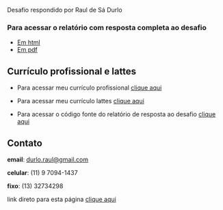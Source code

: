 
Desafio respondido por Raul de Sá Durlo

### **Para acessar o relatório com resposta completa ao desafio**

  - [Em
    html](https://rdurl0.github.io/Desafio-IEL-CNPq/docs/desafio.html)
  - [Em
    pdf](https://rdurl0.github.io/Desafio-IEL-CNPq/docs/desafio_pdf.pdf)

## Currículo profissional e lattes

  - Para acessar meu currículo profissional [clique
    aqui](https://rdurl0.github.io/Desafio-IEL-CNPq/docs/CV_Raul.pdf)

  - Para acessar meu currículo lattes [clique
    aqui](http://lattes.cnpq.br/8549263887619790)

  - Para acessar o código fonte do relatório de resposta ao desafio
    [clique
    aqui](https://github.com/rdurl0/Desafio-IEL-CNPq/blob/master/docs/desafio.Rmd)

## Contato

**email**: <durlo.raul@gmail.com>

**celular**: (11) 9 7094-1437

**fixo**: (13) 32734298

link direto para esta página [clique
aqui](https://rdurl0.github.io/Desafio-IEL-CNPq/)

